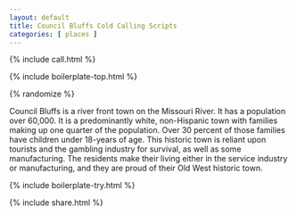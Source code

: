 ```yaml
---
layout: default
title: Council Bluffs Cold Calling Scripts
categories: [ places ]
---
```


{% include call.html %}

{% include boilerplate-top.html %}


{% randomize %}

Council Bluffs is a river front town on the Missouri River. It has a population over 60,000. It is a predominantly white, non-Hispanic town with families making up one quarter of the population. Over 30 percent of those families have children under 18-years of age. This historic town is reliant upon tourists and the gambling industry for survival, as well as some manufacturing. The residents make their living either in the service industry or manufacturing, and they are proud of their Old West historic town.

{% include boilerplate-try.html %}

{% include share.html %}